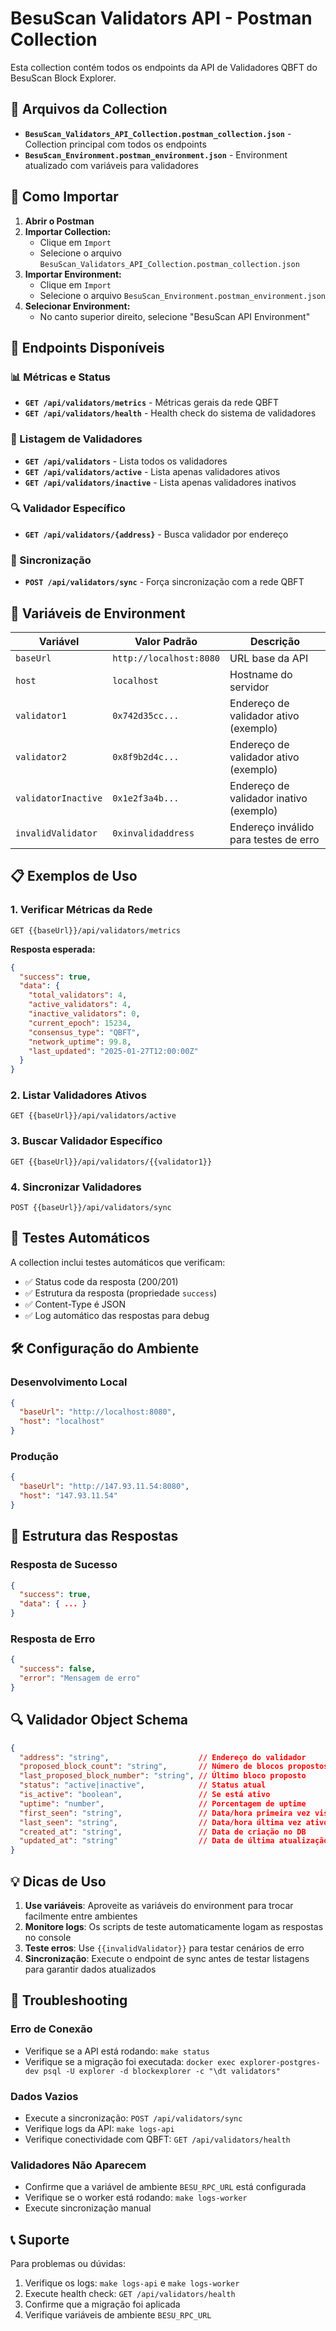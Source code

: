 # BesuScan Validators API - Postman Collection

Esta collection contém todos os endpoints da API de Validadores QBFT do BesuScan Block Explorer.

## 📁 Arquivos da Collection

- **`BesuScan_Validators_API_Collection.postman_collection.json`** - Collection principal com todos os endpoints
- **`BesuScan_Environment.postman_environment.json`** - Environment atualizado com variáveis para validadores

## 🚀 Como Importar

1. **Abrir o Postman**
2. **Importar Collection:**
   - Clique em `Import`
   - Selecione o arquivo `BesuScan_Validators_API_Collection.postman_collection.json`
3. **Importar Environment:**
   - Clique em `Import`
   - Selecione o arquivo `BesuScan_Environment.postman_environment.json`
4. **Selecionar Environment:**
   - No canto superior direito, selecione "BesuScan API Environment"

## 🔗 Endpoints Disponíveis

### 📊 Métricas e Status
- **`GET /api/validators/metrics`** - Métricas gerais da rede QBFT
- **`GET /api/validators/health`** - Health check do sistema de validadores

### 👥 Listagem de Validadores
- **`GET /api/validators`** - Lista todos os validadores
- **`GET /api/validators/active`** - Lista apenas validadores ativos
- **`GET /api/validators/inactive`** - Lista apenas validadores inativos

### 🔍 Validador Específico
- **`GET /api/validators/{address}`** - Busca validador por endereço

### 🔄 Sincronização
- **`POST /api/validators/sync`** - Força sincronização com a rede QBFT

## 🔧 Variáveis de Environment

| Variável | Valor Padrão | Descrição |
|----------|--------------|-----------|
| `baseUrl` | `http://localhost:8080` | URL base da API |
| `host` | `localhost` | Hostname do servidor |
| `validator1` | `0x742d35cc...` | Endereço de validador ativo (exemplo) |
| `validator2` | `0x8f9b2d4c...` | Endereço de validador ativo (exemplo) |
| `validatorInactive` | `0x1e2f3a4b...` | Endereço de validador inativo (exemplo) |
| `invalidValidator` | `0xinvalidaddress` | Endereço inválido para testes de erro |

## 📋 Exemplos de Uso

### 1. Verificar Métricas da Rede
```http
GET {{baseUrl}}/api/validators/metrics
```

**Resposta esperada:**
```json
{
  "success": true,
  "data": {
    "total_validators": 4,
    "active_validators": 4,
    "inactive_validators": 0,
    "current_epoch": 15234,
    "consensus_type": "QBFT",
    "network_uptime": 99.8,
    "last_updated": "2025-01-27T12:00:00Z"
  }
}
```

### 2. Listar Validadores Ativos
```http
GET {{baseUrl}}/api/validators/active
```

### 3. Buscar Validador Específico
```http
GET {{baseUrl}}/api/validators/{{validator1}}
```

### 4. Sincronizar Validadores
```http
POST {{baseUrl}}/api/validators/sync
```

## 🧪 Testes Automáticos

A collection inclui testes automáticos que verificam:

- ✅ Status code da resposta (200/201)
- ✅ Estrutura da resposta (propriedade `success`)
- ✅ Content-Type é JSON
- ✅ Log automático das respostas para debug

## 🛠️ Configuração do Ambiente

### Desenvolvimento Local
```json
{
  "baseUrl": "http://localhost:8080",
  "host": "localhost"
}
```

### Produção
```json
{
  "baseUrl": "http://147.93.11.54:8080",
  "host": "147.93.11.54"
}
```

## 📝 Estrutura das Respostas

### Resposta de Sucesso
```json
{
  "success": true,
  "data": { ... }
}
```

### Resposta de Erro
```json
{
  "success": false,
  "error": "Mensagem de erro"
}
```

## 🔍 Validador Object Schema

```json
{
  "address": "string",                    // Endereço do validador
  "proposed_block_count": "string",       // Número de blocos propostos
  "last_proposed_block_number": "string", // Último bloco proposto
  "status": "active|inactive",            // Status atual
  "is_active": "boolean",                 // Se está ativo
  "uptime": "number",                     // Porcentagem de uptime
  "first_seen": "string",                 // Data/hora primeira vez visto
  "last_seen": "string",                  // Data/hora última vez ativo
  "created_at": "string",                 // Data de criação no DB
  "updated_at": "string"                  // Data de última atualização
}
```

## 💡 Dicas de Uso

1. **Use variáveis**: Aproveite as variáveis do environment para trocar facilmente entre ambientes
2. **Monitore logs**: Os scripts de teste automaticamente logam as respostas no console
3. **Teste erros**: Use `{{invalidValidator}}` para testar cenários de erro
4. **Sincronização**: Execute o endpoint de sync antes de testar listagens para garantir dados atualizados

## 🐛 Troubleshooting

### Erro de Conexão
- Verifique se a API está rodando: `make status`
- Verifique se a migração foi executada: `docker exec explorer-postgres-dev psql -U explorer -d blockexplorer -c "\dt validators"`

### Dados Vazios
- Execute a sincronização: `POST /api/validators/sync`
- Verifique logs da API: `make logs-api`
- Verifique conectividade com QBFT: `GET /api/validators/health`

### Validadores Não Aparecem
- Confirme que a variável de ambiente `BESU_RPC_URL` está configurada
- Verifique se o worker está rodando: `make logs-worker`
- Execute sincronização manual

## 📞 Suporte

Para problemas ou dúvidas:
1. Verifique os logs: `make logs-api` e `make logs-worker`
2. Execute health check: `GET /api/validators/health`
3. Confirme que a migração foi aplicada
4. Verifique variáveis de ambiente `BESU_RPC_URL` 